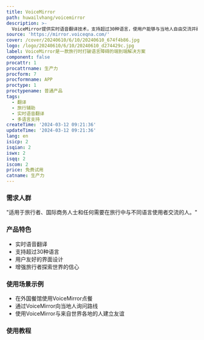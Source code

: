 ```yaml
---
title: VoiceMirror
path: huwailvhang/voicemirror
description: >-
  VoiceMirror提供实时语音翻译技术，支持超过30种语言，使用户能够与当地人自由交流并融入当地文化。无论是在餐馆点餐、问路还是结交新朋友，VoiceMirror都能提供帮助。
source: 'https://mirror.voiceqna.com/'
cover: /cover/20240610/6/10/20240610_674f4b86.jpg
logo: /logo/20240610/6/10/20240610_d274429c.jpg
label: VoiceMirror是一款旅行时打破语言障碍的端到端解决方案
component: false
procattr: 1
procattrname: 生产力
procform: 7
procformname: APP
proctype: 1
proctypename: 普通产品
tags:
  - 翻译
  - 旅行辅助
  - 实时语音翻译
  - 多语言支持
createTime: '2024-03-12 09:21:36'
updateTime: '2024-03-12 09:21:36'
lang: en
isicp: 2
isqian: 2
iswx: 2
isqq: 2
iscom: 2
price: 免费试用
catname: 生产力
---
```




### 需求人群
"适用于旅行者、国际商务人士和任何需要在旅行中与不同语言使用者交流的人。"

### 产品特色
* 实时语音翻译
* 支持超过30种语言
* 用户友好的界面设计
* 增强旅行者探索世界的信心

### 使用场景示例
* 在外国餐馆使用VoiceMirror点餐
* 通过VoiceMirror向当地人询问路线
* 使用VoiceMirror与来自世界各地的人建立友谊

### 使用教程


  
